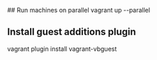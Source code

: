 

## Run machines on parallel
vagrant up --parallel

## Install guest additions plugin
vagrant plugin install vagrant-vbguest
